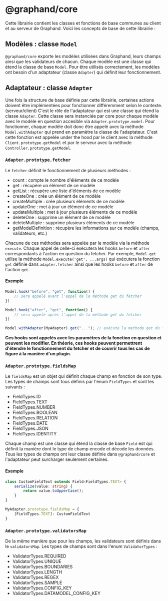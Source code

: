 # @graphand/core

Cette librairie contient les classes et fonctions de base communes au client et au serveur de Graphand.
Voici les concepts de base de cette librairie :

## Modèles : classe `Model`

`@graphand/core` exporte les modèles utilisées dans Graphand, leurs champs ainsi que les validateurs de chacun.
Chaque modèle est une classe qui étend la classe de base `Model`.
Pour être utilisés correctement, les modèles ont besoin d'un adaptateur (classe `Adapter`) qui définit leur fonctionnement.

## Adaptateur : classe `Adapter`

Une fois la structure de base définie par cette librairie, certaines actions doivent être implémentées pour fonctionner différemment selon le contexte. (serveur/client)
C'est le rôle de l'adaptateur qui est une classe qui étend la classe `Adapter`. Cette classe sera instanciée par core pour chaque modèle avec le modèle en question accesible via `Adapter.prototype.model`.
Pour fonctionner, chaque modèle doit donc être appelé avec la méthode `Model.withAdapter` qui prend en paramètre la classe de l'adaptateur.
C'est cette fonction est appelée under the hood par le client avec la méthode `Client.prototype.getModel` et par le serveur avec la méthode `Controller.prototype.getModel`.

### `Adapter.prototype.fetcher`

Le `fetcher` définit le fonctionnement de plusieurs méthodes :

- count : compte le nombre d'éléments de ce modèle
- get : récupère un élément de ce modèle
- getList : récupère une liste d'éléments de ce modèle
- createOne : crée un élément de ce modèle
- createMultiple : crée plusieurs éléments de ce modèle
- updateOne : met à jour un élément de ce modèle
- updateMultiple : met à jour plusieurs éléments de ce modèle
- deleteOne : supprime un élément de ce modèle
- deleteMultiple : supprime plusieurs éléments de ce modèle
- getModelDefinition : récupère les informations sur ce modèle (champs, validateurs, etc.)

Chacune de ces méthodes sera appelée par le modèle via la méthode `execute`.
Chaque appel de celle-ci exécutera les hooks `before` et `after` correspondants à l'action en question du fetcher.
Par exemple, `Model.get` utilise la méthode `Model.execute('get', ...args)` qui exécutera la fonction `get` définie dans `adapter.fetcher` ainsi que les hooks `before` et `after` de l'action `get`.

#### Exemple

```ts
Model.hook("before", "get", function() {
    // sera appelé avant l'appel de la méthode get du fetcher
})

Model.hook("after", "get", function() {
    // sera appelé après l'appel de la méthode get du fetcher
})

Model.withAdapter(MyAdapter).get("..."); // exécute la methode get du fetcher de "MyAdapter" ainsi que les hooks du modèle
```

**Ces hooks sont appelés avec les paramètres de la fonction en question et peuvent les modifier. En théorie, ces hooks peuvent permettrent d'étendre le fonctionnement du fetcher et de couvrir tous les cas de figure à la manière d'un plugin.**

### `Adapter.prototype.fieldsMap`

Le `fieldsMap` est un objet qui définit chaque champ en fonction de son type.
Les types de champs sont tous définis par l'enum `FieldTypes` et sont les suivants :

- FieldTypes.ID
- FieldTypes.TEXT
- FieldTypes.NUMBER
- FieldTypes.BOOLEAN
- FieldTypes.RELATION
- FieldTypes.DATE
- FieldTypes.JSON
- FieldTypes.IDENTITY

Chaque champ est une classe qui étend la classe de base `Field` est qui définit la manière dont le type de champ encode et décode les données.
Tous les types de champs ont leur classe définie dans `@graphand/core` et l'adaptateur peut surcharger seulement certaines.

#### Exemple

```ts
class CustomFieldText extends Field<FieldTypes.TEXT> {
    serialize(value: string) {
        return value.toUpperCase();
    }
}

MyAdapter.prototype.fieldsMap = {
    [FieldTypes.TEXT]: CustomFieldText
}
```

### `Adapter.prototype.validatorsMap`

De la même manière que pour les champs, les validateurs sont définis dans le `validatorsMap`.
Les types de champs sont dans l'enum `ValidatorTypes` :

- ValidatorTypes.REQUIRED
- ValidatorTypes.UNIQUE
- ValidatorTypes.BOUNDARIES
- ValidatorTypes.LENGTH
- ValidatorTypes.REGEX
- ValidatorTypes.SAMPLE
- ValidatorTypes.CONFIG_KEY
- ValidatorTypes.DATAMODEL_CONFIG_KEY
